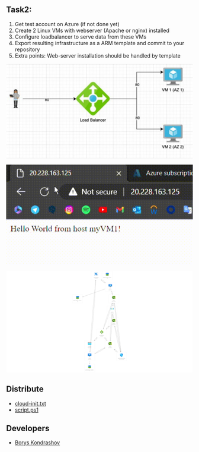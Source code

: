 ## Task2:
1. Get test account on Azure (if not done yet)
2. Create 2 Linux VMs with webserver (Apache or nginx) installed
3. Configure loadbalancer to serve data from these VMs
4. Export resulting infrastructure as a ARM template and commit to your repository
5. Extra points: Web-server installation should be handled by template

<p align="center">
      <img src="https://github.com/Tuburni/globalLogic_Homework_KondrashovBorys/blob/main/task2_%20IntroductionToAzure/multimedia/task.png" width="726">
</p>

<p align="center">
      <img src="https://github.com/Tuburni/globalLogic_Homework_KondrashovBorys/blob/main/task2_%20IntroductionToAzure/multimedia/gif.gif" width="726">
</p>

<p align="center">
   <img src="https://github.com/Tuburni/globalLogic_Homework_KondrashovBorys/blob/main/task2_%20IntroductionToAzure/multimedia/myResourceGroupLoadBalancer.png">
</p>

## Distribute

- [cloud-init.txt](https://github.com/Tuburni/GL_Homerworks/blob/main/GL_Homerwork2/cloud-init.txt)
- [script.ps1](https://github.com/Tuburni/GL_Homerworks/blob/main/GL_Homerwork2/script.ps1)


## Developers

- [Borys Kondrashov](https://github.com/Tuburni)
